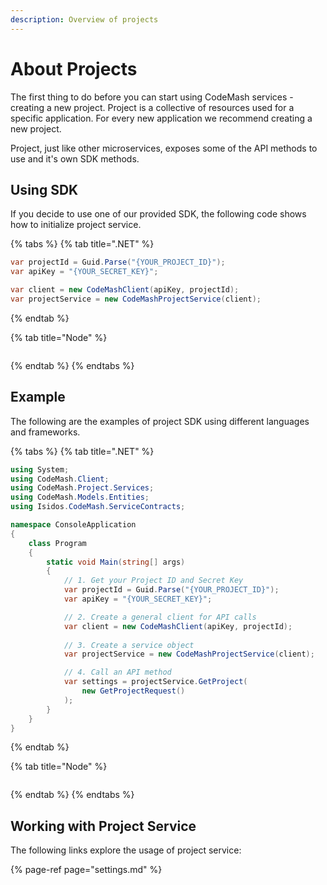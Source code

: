 ```yaml
---
description: Overview of projects
---
```


# About Projects

The first thing to do before you can start using CodeMash services - creating a new project. Project is a collective of resources used for a specific application. For every new application we recommend creating a new project.

Project, just like other microservices, exposes some of the API methods to use and it's own SDK methods.

## Using SDK

If you decide to use one of our provided SDK, the following code shows how to initialize project service.

{% tabs %}
{% tab title=".NET" %}
```csharp
var projectId = Guid.Parse("{YOUR_PROJECT_ID}");
var apiKey = "{YOUR_SECRET_KEY}";

var client = new CodeMashClient(apiKey, projectId);
var projectService = new CodeMashProjectService(client);
```
{% endtab %}

{% tab title="Node" %}
```

```
{% endtab %}
{% endtabs %}

## Example

The following are the examples of project SDK using different languages and frameworks.

{% tabs %}
{% tab title=".NET" %}
```csharp
using System;
using CodeMash.Client;
using CodeMash.Project.Services;
using CodeMash.Models.Entities;
using Isidos.CodeMash.ServiceContracts;

namespace ConsoleApplication
{
    class Program
    {
        static void Main(string[] args)
        {
            // 1. Get your Project ID and Secret Key
            var projectId = Guid.Parse("{YOUR_PROJECT_ID}");
            var apiKey = "{YOUR_SECRET_KEY}";

            // 2. Create a general client for API calls
            var client = new CodeMashClient(apiKey, projectId);
            
            // 3. Create a service object
            var projectService = new CodeMashProjectService(client);

            // 4. Call an API method
            var settings = projectService.GetProject(
                new GetProjectRequest()
            );
        }
    }
}
```
{% endtab %}

{% tab title="Node" %}
```

```
{% endtab %}
{% endtabs %}

## Working with Project Service

The following links explore the usage of project service:

{% page-ref page="settings.md" %}

